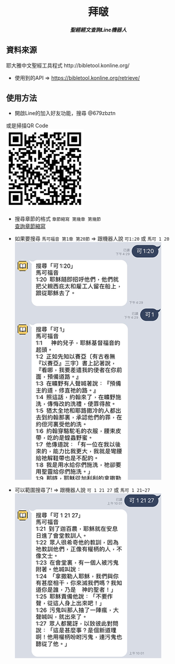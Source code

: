 <h1 align=center>拜啵
<h5 align=center>聖經經文查詢Line機器人

<h2> 資料來源</h2>
耶大雅中文聖經工具程式 http://bibletool.konline.org/

* 使用到的API => https://bibletool.konline.org/retrieve/


<h2> 使用方法</h2>

* 開啟Line的加入好友功能，搜尋 @679zbztn

或是掃描QR Code <br>
![](./images/QRcode.png)

* 搜尋章節的格式 `章節縮寫 第幾章 第幾節` <br>
[查詢章節縮寫](http://springbible.fhl.net/Bible2/cgic201/Doc/abbreviation.html)

* 如果要搜尋 `馬可福音 第1章 第20節` => 跟機器人說 `可1:20` 或 `馬可 1 20`<br>
![](./images/ans.png)

* 可以範圍搜尋了! => 跟機器人說 `可 1 21 27` 或 `馬可 1 21~27`<br>
![](./images/range.png)

